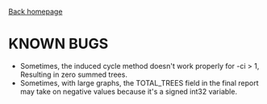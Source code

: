 [Back homepage](https://github.com/cthadeusantos/spanner_tree_generator)
# KNOWN BUGS

* Sometimes, the induced cycle method doesn't work properly for -ci > 1, Resulting in zero summed trees.
* Sometimes, with large graphs, the TOTAL_TREES field in the final report may take on negative values because it's a signed int32 variable.
